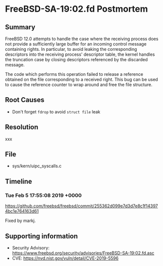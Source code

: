 # FreeBSD-SA-19:02.fd Postmortem

## Summary

FreeBSD 12.0 attempts to handle the case where the receiving process does not provide a sufficiently large buffer for an incoming control message containing rights.  In particular, to avoid leaking the corresponding descriptors into the receiving process' descriptor table, the kernel handles the truncation case by closing descriptors referenced by the discarded message.

The code which performs this operation failed to release a reference obtained on the file corresponding to a received right.  This bug can be used to cause the reference counter to wrap around and free the file structure.

## Root Causes

* Don't forget `fdrop` to avoid `struct file` leak

## Resolution

xxx

## File

* sys/kern/uipc_syscalls.c

## Timeline

### Tue Feb 5 17:55:08 2019 +0000

https://github.com/freebsd/freebsd/commit/255362d099e7d3d7e8c1f143974bc1e764163d61

Fixed by markj.

## Supporting information

* Security Advisory: https://www.freebsd.org/security/advisories/FreeBSD-SA-19:02.fd.asc
* CVE: https://nvd.nist.gov/vuln/detail/CVE-2019-5596
